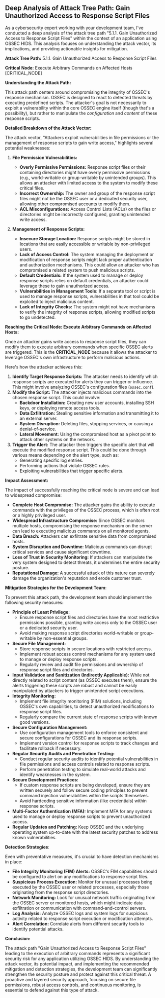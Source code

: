 ## Deep Analysis of Attack Tree Path: Gain Unauthorized Access to Response Script Files

As a cybersecurity expert working with your development team, I've conducted a deep analysis of the attack tree path "5.1.1. Gain Unauthorized Access to Response Script Files" within the context of an application using OSSEC HIDS. This analysis focuses on understanding the attack vector, its implications, and providing actionable insights for mitigation.

**Attack Tree Path:** 5.1.1. Gain Unauthorized Access to Response Script Files

**Critical Node:** Execute Arbitrary Commands on Affected Hosts [CRITICAL_NODE]

**Understanding the Attack Path:**

This attack path centers around compromising the integrity of OSSEC's response mechanism. OSSEC is designed to react to detected threats by executing predefined scripts. The attacker's goal is not necessarily to exploit a vulnerability within the core OSSEC engine itself (though that's a possibility), but rather to manipulate the *configuration* and *content* of these response scripts.

**Detailed Breakdown of the Attack Vector:**

The attack vector, "Attackers exploit vulnerabilities in file permissions or the management of response scripts to gain write access," highlights several potential weaknesses:

1. **File Permission Vulnerabilities:**
    * **Overly Permissive Permissions:** Response script files or their containing directories might have overly permissive permissions (e.g., world-writable or group-writable by unintended groups). This allows an attacker with limited access to the system to modify these critical files.
    * **Incorrect Ownership:** The owner and group of the response script files might not be the OSSEC user or a dedicated security user, allowing other compromised accounts to modify them.
    * **ACL Misconfigurations:** Access Control Lists (ACLs) on the files or directories might be incorrectly configured, granting unintended write access.

2. **Management of Response Scripts:**
    * **Insecure Storage Location:** Response scripts might be stored in locations that are easily accessible or writable by non-privileged users.
    * **Lack of Access Control:** The system managing the deployment or modification of response scripts might lack proper authentication and authorization mechanisms. This could allow an attacker who has compromised a related system to push malicious scripts.
    * **Default Credentials:** If the system used to manage or deploy response scripts relies on default credentials, an attacker could leverage these to gain unauthorized access.
    * **Vulnerabilities in Management Tools:**  If a separate tool or script is used to manage response scripts, vulnerabilities in that tool could be exploited to inject malicious content.
    * **Lack of Integrity Checks:** The system might not have mechanisms to verify the integrity of response scripts, allowing modified scripts to go undetected.

**Reaching the Critical Node: Execute Arbitrary Commands on Affected Hosts:**

Once an attacker gains write access to response script files, they can modify them to execute arbitrary commands when specific OSSEC alerts are triggered. This is the **CRITICAL_NODE** because it allows the attacker to leverage OSSEC's own infrastructure to perform malicious actions.

Here's how the attacker achieves this:

1. **Identify Target Response Scripts:** The attacker needs to identify which response scripts are executed for alerts they can trigger or influence. This might involve analyzing OSSEC's configuration files (`ossec.conf`).
2. **Modify the Script:** The attacker injects malicious commands into the chosen response script. This could involve:
    * **Backdoor Installation:** Creating new user accounts, installing SSH keys, or deploying remote access tools.
    * **Data Exfiltration:**  Stealing sensitive information and transmitting it to an external server.
    * **System Disruption:**  Deleting files, stopping services, or causing a denial-of-service.
    * **Lateral Movement:** Using the compromised host as a pivot point to attack other systems on the network.
3. **Trigger the Alert:** The attacker then triggers the specific alert that will execute the modified response script. This could be done through various means depending on the alert type, such as:
    * Generating specific log entries.
    * Performing actions that violate OSSEC rules.
    * Exploiting vulnerabilities that trigger specific alerts.

**Impact Assessment:**

The impact of successfully reaching the critical node is severe and can lead to widespread compromise:

* **Complete Host Compromise:** The attacker gains the ability to execute commands with the privileges of the OSSEC process, which is often root or a highly privileged user.
* **Widespread Infrastructure Compromise:** Since OSSEC monitors multiple hosts, compromising the response mechanism on the server can lead to executing malicious commands on all monitored agents.
* **Data Breach:** Attackers can exfiltrate sensitive data from compromised hosts.
* **System Disruption and Downtime:** Malicious commands can disrupt critical services and cause significant downtime.
* **Loss of Trust in Security Monitoring:** If attackers can manipulate the very system designed to detect threats, it undermines the entire security posture.
* **Reputational Damage:**  A successful attack of this nature can severely damage the organization's reputation and erode customer trust.

**Mitigation Strategies for the Development Team:**

To prevent this attack path, the development team should implement the following security measures:

* **Principle of Least Privilege:**
    * Ensure response script files and directories have the most restrictive permissions possible, granting write access only to the OSSEC user or a dedicated security user.
    * Avoid making response script directories world-writable or group-writable by non-essential groups.
* **Secure File Management:**
    * Store response scripts in secure locations with restricted access.
    * Implement robust access control mechanisms for any system used to manage or deploy response scripts.
    * Regularly review and audit file permissions and ownership of response script files and directories.
* **Input Validation and Sanitization (Indirectly Applicable):** While not directly related to script content (as OSSEC executes them), ensure the alerts triggering these scripts are robust and cannot be easily manipulated by attackers to trigger unintended script executions.
* **Integrity Monitoring:**
    * Implement file integrity monitoring (FIM) solutions, including OSSEC's own capabilities, to detect unauthorized modifications to response script files.
    * Regularly compare the current state of response scripts with known good versions.
* **Secure Configuration Management:**
    * Use configuration management tools to enforce consistent and secure configurations for OSSEC and its response scripts.
    * Implement version control for response scripts to track changes and facilitate rollback if necessary.
* **Regular Security Audits and Penetration Testing:**
    * Conduct regular security audits to identify potential vulnerabilities in file permissions and access controls related to response scripts.
    * Perform penetration testing to simulate real-world attacks and identify weaknesses in the system.
* **Secure Development Practices:**
    * If custom response scripts are being developed, ensure they are written securely and follow secure coding principles to prevent command injection vulnerabilities within the scripts themselves.
    * Avoid hardcoding sensitive information (like credentials) within response scripts.
* **Multi-Factor Authentication (MFA):** Implement MFA for any systems used to manage or deploy response scripts to prevent unauthorized access.
* **Regular Updates and Patching:** Keep OSSEC and the underlying operating system up-to-date with the latest security patches to address known vulnerabilities.

**Detection Strategies:**

Even with preventative measures, it's crucial to have detection mechanisms in place:

* **File Integrity Monitoring (FIM) Alerts:** OSSEC's FIM capabilities should be configured to alert on any modifications to response script files.
* **Suspicious Process Execution:** Monitor for unusual processes being executed by the OSSEC user or related processes, especially those originating from the response script directories.
* **Network Monitoring:** Look for unusual network traffic originating from the OSSEC server or monitored hosts, which might indicate data exfiltration or communication with command-and-control servers.
* **Log Analysis:** Analyze OSSEC logs and system logs for suspicious activity related to response script execution or modification attempts.
* **Alert Correlation:** Correlate alerts from different security tools to identify potential attacks.

**Conclusion:**

The attack path "Gain Unauthorized Access to Response Script Files" leading to the execution of arbitrary commands represents a significant security risk for any application utilizing OSSEC HIDS. By understanding the attack vector, its potential impact, and implementing the recommended mitigation and detection strategies, the development team can significantly strengthen the security posture and protect against this critical threat. A proactive and layered security approach, focusing on secure file permissions, robust access controls, and continuous monitoring, is essential to defend against this type of attack.
